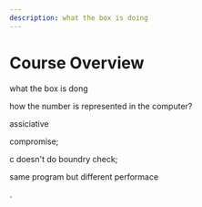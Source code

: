 ```yaml
---
description: what the box is doing
---
```


# Course Overview

what the box is dong

how the number is represented in the computer?

assiciative

compromise;

c doesn't do boundry check;

same program but different performace



.


